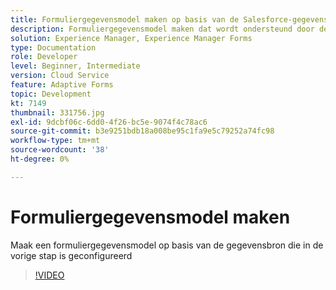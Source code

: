```yaml
---
title: Formuliergegevensmodel maken op basis van de Salesforce-gegevensbron
description: Formuliergegevensmodel maken dat wordt ondersteund door de RESTful-gegevensbron
solution: Experience Manager, Experience Manager Forms
type: Documentation
role: Developer
level: Beginner, Intermediate
version: Cloud Service
feature: Adaptive Forms
topic: Development
kt: 7149
thumbnail: 331756.jpg
exl-id: 9dcbf06c-6dd0-4f26-bc5e-9074f4c78ac6
source-git-commit: b3e9251bdb18a008be95c1fa9e5c79252a74fc98
workflow-type: tm+mt
source-wordcount: '38'
ht-degree: 0%

---
```


# Formuliergegevensmodel maken

Maak een formuliergegevensmodel op basis van de gegevensbron die in de vorige stap is geconfigureerd

>[!VIDEO](https://video.tv.adobe.com/v/331756?quality=12&learn=on)

